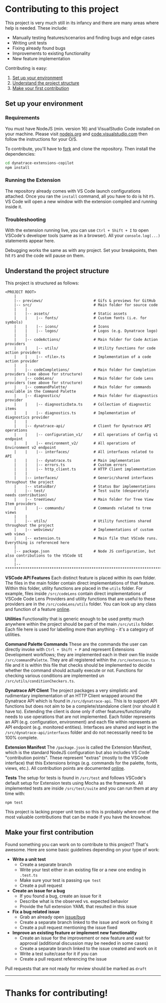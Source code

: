 # Contributing to this project

This project is very much still in its infancy and there are many areas where help is needed. 
These include:
- Manually testing features/scenarios and finding bugs and edge cases
- Writing unit tests
- Fixing already found bugs
- Improvements to existing functionality
- New feature implementation

Contributing is easy:
1. [Set up your environment](#environment-setup)
2. [Understand the project structure](#understanding-project-structure)
3. [Make your first contribution](#make-your-first-contribution)

## Set up your environment

### Requirements

You must have NodeJS (min. version 16) and VisualStudio Code installed on your machine. Please visit [nodejs.org](https://nodejs.org/en/) and [code.visualstudio.com](https://code.visualstudio.com/) then follow the instructions for your O/S.

To contribute, you'll have to [fork](https://github.com/dynatrace-extensions/dynatrace-extensions-copilot) and clone the repository.
Then install the dependencies:
```bash
cd dynatrace-extensions-copilot
npm install
```

### Running the Extension

The repository already comes with VS Code launch configurations attached. Once you ran the `install` command, all you have to do is hit `F5`. VS Code will open a new window with the extension compiled and running inside it.

### Troubleshooting

With the extension running live, you can use `Ctrl + Shift + I` to open VSCode's developer tools (same as in a browser). All your `console.log(...)` statements appear here.

Debugging works the same as with any project. Set your breakpoints, then hit `F5` and the code will pause on them.

## Understand the project structure

This project is structured as follows:

```
<PROJECT ROOT>
	|
	|-- previews/						# Gifs & previews for GitHub
	|-- src/							# Main folder for source code
	|	 |
	|	 |-- assets/					# Static assets
	|	 |	  |-- fonts/				# Custom fonts (i.e. for symbols)
	|	 |	  |-- icons/				# Icons
	|	 |	  |-- logos/				# Logos (e.g. Dynatrace logo)
    |    |
	|	 |-- codeActions/				# Main folder for Code Action providers
	|    |    |-- utils/				# Utility functions for code action providers
	|	 |	  |-- <file>.ts 			# Implementation of a code action provider
	|	 |
	|	 |-- codeCompletions/			# Main folder for Completion providers (see above for structure)
	|	 |-- codeLens/					# Main folder for Code Lens providers (see above for structure)
	|	 |-- commandPalette/			# Main folder for commands available in the Command Palette
	|	 |-- diagnostics/				# Main folder for diagnostics provider
	|	 |	  |-- diagnosticData.ts  	# Collection of diagnostic items
	|	 |	  |-- diagnostics.ts        # Implementation of diagnostics provider
	|	 |
	|	 |-- dynatrace-api/				# Client for Dynatrace API operations
	|	 |	  |-- configuration_v1/		# All operations of Config v1 endpoint
	|	 |	  |-- environment_v2/		# All operations of Environment v2 endpoint
	|	 |	  |-- interfaces/			# All interfaces related to API
	|	 |	  |-- dynatrace.ts 			# Main implementation
	|	 |	  |-- errors.ts             # Custom errors
	|	 |	  |-- http_client.ts 		# HTTP Client implementation
	|	 |
	|	 |-- interfaces/				# Generic/shared interfaces throughout the project
	|	 |-- statusBar/					# Status Bar implementations
	|	 |-- test/						# Test suite (desperately needs contribution)
	|	 |-- treeViews/					# Main folder for Tree View Item providers
	|	 |	  |-- commands/				# Commands related to tree views
	|	 |
	|	 |-- utils/						# Utility functions shared throughout the project
	|	 |-- webviews/					# Implementations of custom web views
	|	 |-- extension.ts 				# Main file that VSCode runs. Everything is referenced here
	|
	|-- package.json					# Node JS configuration, but also contributions to the VSCode UI
	|
	|-- ***************************************************************************************************
```

**VSCode API Features**
Each distinct feature is placed within its own folder. The files in the main folder contain direct implementations of that feature. Within this folder, utility functions are placed in the `utils` folder.
For example, files inside `/src/codeLens` contain direct implementations of VSCode Code Lens Providers and utility functions that are useful to these providers are in the `/src/codeLens/utils` folder.
You can look up any class and function of a feature [online](https://code.visualstudio.com/api/references/vscode-api).

**Utilities**
Functionality that is generic enough to be used pretty much anywhere within the project should be part of the main `/src/utils` folder. Each file here is used for labelling more than anything - it's a category of utilities.

**Command Palette Commands**
These are the commands the user can directly invoke with `Ctrl + Shift + P` and represent Extensions Development workflows; they are implemented each in their own file inside `/src/commandPalette`. They are all registered within the `/src/extension.ts` file and it is within this file that checks should be implemented to decide whether the command should actually execute or not. Functions for checking various conditions are implemented un `/src/utils/conditionCheckers.ts`.

**Dynatrace API Client**
The project packages a very simplistic and rudimentary implementation of an HTTP Client wrapped around the Dynatrace API which is found in `/src/dynatrace-api`. This is to support API functions but does not aim to be a complete/standalone client (nor should it have to).
Extending the client is done only if other features/functionality needs to use operations that are not implemented. Each folder represents an API (e.g. configuration, environment) and each file within represents an API endpoint (e.g. monitored entities). Interfaces are shared and kept in the `/src/dynatrace-api/interfaces` folder and do not necessarily need to be 100% complete.

**Extension Manifest**
The `/package.json` is called the Extension Manifest, which is the standard NodeJS configuration but also includes VS Code "contribution points". These represent "extras" (mostly to the VSCode interface) that this Extensions brings (e.g. commands for the palette, fonts, views, etc.).
All contribution points are documented [online](https://code.visualstudio.com/api/references/contribution-points).

**Tests**
The setup for tests is found in `/src/test` and follows VSCode's default setup for Extension tests using Mocha as the framework. All implemented tests are inside `/src/test/suite` and you can run them at any time with:
```
npm test
```
This project is lacking proper unit tests so this is probably where one of the most valuable contributions that can be made if you have the knowhow.

## Make your first contribution

Found something you can work on to contribute to this project? That's awesome.
Here are some basic guidelines depending on your type of work:
- **Write a unit test**
  - Create a separate branch
  - Write your test either in an existing file or a new one ending in `.test.ts`
  - Make sure your test is passing `npm test`
  - Create a pull request
- **Create an issue for a bug**
  - If you found a bug, create an issue for it
  - Describe what is the observed vs. expected behavior
  - Provide the full extension YAML that resulted in this issue
- **Fix a bug related issue**
  - Grab an already open [issue/bug](https://github.com/dynatrace-extensions/dynatrace-extensions-copilot/issues)
  - Create a separate branch linked to the issue and work on fixing it
  - Create a pull request mentioning the issue fixed
- **Improve an existing feature or implement new functionality**
  - Create an issue for the improvement or new feature and wait for approval (additional discussion may be needed in some cases)
  - Create a separate branch linked to the issue created and work on it
  - Write a test suite/case for it if you can
  - Create a pull request referencing the issue

Pull requests that are not ready for review should be marked as `draft`

---

# Thanks for contributing!